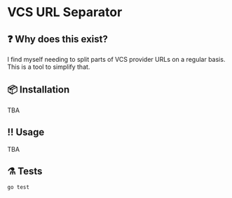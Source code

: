 # VCS URL Separator


## :question: Why does this exist?
I find myself needing to split parts of VCS provider URLs on a regular basis. This is a tool to simplify that.

## :package: Installation
TBA

## :bangbang: Usage
TBA

## :alembic: Tests
`go test`


